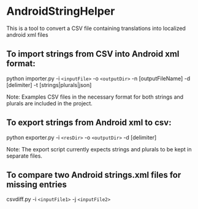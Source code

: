 # AndroidStringHelper
This is a tool to convert a CSV file containing translations into localized android xml files

## To import strings from CSV into Android xml format:
  
  python importer.py -i `<inputFile>` -o `<outputDir>` -n [outputFileName] -d [delimiter] -t [strings|plurals|json]
  
  Note: Examples CSV files in the necessary format for both strings and plurals are included in the project.

## To export strings from Android xml to csv:
  
  python exporter.py -i `<resDir>` -o `<outputDir>` -d [delimiter]
  
  Note: The export script currently expects strings and plurals to be kept in separate files.
  
## To compare two Android strings.xml files for missing entries

  csvdiff.py -i `<inputFile1>` -j `<inputFile2>`
